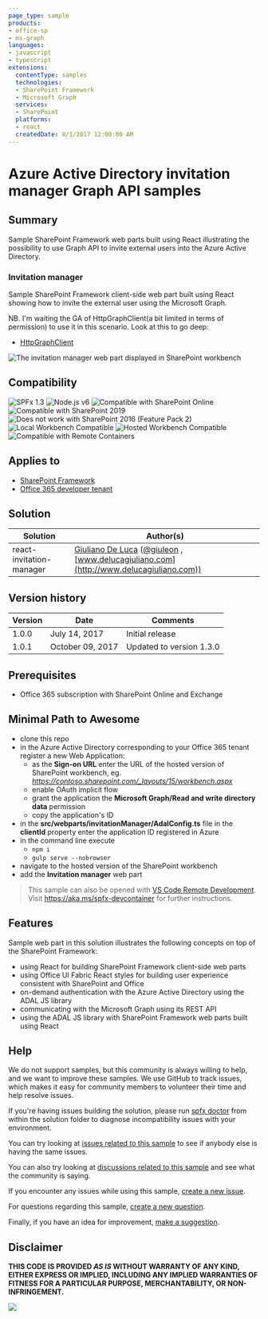 ```yaml
---
page_type: sample
products:
- office-sp
- ms-graph
languages:
- javascript
- typescript
extensions:
  contentType: samples
  technologies:
  - SharePoint Framework
  - Microsoft Graph
  services:
  - SharePoint
  platforms:
  - react
  createdDate: 8/1/2017 12:00:00 AM
---
```

# Azure Active Directory invitation manager Graph API samples

## Summary

Sample SharePoint Framework web parts built using React illustrating the possibility to use Graph API to invite external users into the Azure Active Directory.

### Invitation manager

Sample SharePoint Framework client-side web part built using React showing how to invite the external user using the Microsoft Graph.

NB. I'm waiting the GA of HttpGraphClient(a bit limited in terms of permission) to use it in this scenario.
Look at this to go deep:
* [HttpGraphClient](https://docs.microsoft.com/sharepoint/dev/spfx/web-parts/guidance/call-microsoft-graph-from-your-web-part)

![The invitation manager web part displayed in SharePoint workbench](./assets/SPFx-Invitation-Manager.gif)


## Compatibility

![SPFx 1.3](https://img.shields.io/badge/SPFx-1.3.0-green.svg) 
![Node.js v6](https://img.shields.io/badge/Node.js-v6-green.svg) 
![Compatible with SharePoint Online](https://img.shields.io/badge/SharePoint%20Online-Compatible-green.svg)
![Compatible with SharePoint 2019](https://img.shields.io/badge/SharePoint%20Server%202019-Compatible-green.svg)
![Does not work with SharePoint 2016 (Feature Pack 2)](https://img.shields.io/badge/SharePoint%20Server%202016%20(Feature%20Pack%202)-Incompatible-red.svg "SharePoint Server 2016 Feature Pack 2 requires SPFx 1.1")
![Local Workbench Compatible](https://img.shields.io/badge/Local%20Workbench-Compatible-green.svg)
![Hosted Workbench Compatible](https://img.shields.io/badge/Hosted%20Workbench-Compatible-green.svg)
![Compatible with Remote Containers](https://img.shields.io/badge/Remote%20Containers-Compatible-green.svg)

## Applies to

* [SharePoint Framework](https://docs.microsoft.com/sharepoint/dev/spfx/sharepoint-framework-overview)
* [Office 365 developer tenant](https://docs.microsoft.com/sharepoint/dev/spfx/set-up-your-developer-tenant)

## Solution

Solution|Author(s)
--------|---------
react-invitation-manager|[Giuliano De Luca](https://github.com/giuleon) ([@giuleon](https://twitter.com/giuleon) , [www.delucagiuliano.com](http://www.delucagiuliano.com))

## Version history

Version|Date|Comments
-------|----|--------
1.0.0|July 14, 2017|Initial release
1.0.1|October 09, 2017|Updated to version 1.3.0

## Prerequisites

- Office 365 subscription with SharePoint Online and Exchange

## Minimal Path to Awesome

- clone this repo
- in the Azure Active Directory corresponding to your Office 365 tenant register a new Web Application:
  - as the **Sign-on URL** enter the URL of the hosted version of SharePoint workbench, eg. *https://contoso.sharepoint.com/_layouts/15/workbench.aspx*
  - enable OAuth implicit flow
  - grant the application the **Microsoft Graph/Read and write directory data** permission
  - copy the application's ID
- in the **src/webparts/invitationManager/AdalConfig.ts** file in the **clientId** property enter the application ID registered in Azure
- in the command line execute
  - `npm i`
  - `gulp serve --nobrowser`
- navigate to the hosted version of the SharePoint workbench
- add the **Invitation manager** web part

>  This sample can also be opened with [VS Code Remote Development](https://code.visualstudio.com/docs/remote/remote-overview). Visit https://aka.ms/spfx-devcontainer for further instructions.

## Features

Sample web part in this solution illustrates the following concepts on top of the SharePoint Framework:

- using React for building SharePoint Framework client-side web parts
- using Office UI Fabric React styles for building user experience consistent with SharePoint and Office
- on-demand authentication with the Azure Active Directory using the ADAL JS library
- communicating with the Microsoft Graph using its REST API
- using the ADAL JS library with SharePoint Framework web parts built using React

## Help

We do not support samples, but this community is always willing to help, and we want to improve these samples. We use GitHub to track issues, which makes it easy for  community members to volunteer their time and help resolve issues.

If you're having issues building the solution, please run [spfx doctor](https://pnp.github.io/cli-microsoft365/cmd/spfx/spfx-doctor/) from within the solution folder to diagnose incompatibility issues with your environment.

You can try looking at [issues related to this sample](https://github.com/pnp/sp-dev-fx-webparts/issues?q=label%3A%22sample%3A%20react-invitation-manager%22) to see if anybody else is having the same issues.

You can also try looking at [discussions related to this sample](https://github.com/pnp/sp-dev-fx-webparts/discussions?discussions_q=react-invitation-manager) and see what the community is saying.

If you encounter any issues while using this sample, [create a new issue](https://github.com/pnp/sp-dev-fx-webparts/issues/new?assignees=&labels=Needs%3A+Triage+%3Amag%3A%2Ctype%3Abug-suspected%2Csample%3A%20react-invitation-manager&template=bug-report.yml&sample=react-invitation-manager&authors=@giuleon&title=react-invitation-manager%20-%20).

For questions regarding this sample, [create a new question](https://github.com/pnp/sp-dev-fx-webparts/issues/new?assignees=&labels=Needs%3A+Triage+%3Amag%3A%2Ctype%3Aquestion%2Csample%3A%20react-invitation-manager&template=question.yml&sample=react-invitation-manager&authors=@giuleon&title=react-invitation-manager%20-%20).

Finally, if you have an idea for improvement, [make a suggestion](https://github.com/pnp/sp-dev-fx-webparts/issues/new?assignees=&labels=Needs%3A+Triage+%3Amag%3A%2Ctype%3Aenhancement%2Csample%3A%20react-invitation-manager&template=suggestion.yml&sample=react-invitation-manager&authors=@giuleon&title=react-invitation-manager%20-%20).


## Disclaimer

**THIS CODE IS PROVIDED *AS IS* WITHOUT WARRANTY OF ANY KIND, EITHER EXPRESS OR IMPLIED, INCLUDING ANY IMPLIED WARRANTIES OF FITNESS FOR A PARTICULAR PURPOSE, MERCHANTABILITY, OR NON-INFRINGEMENT.**


![](https://pnptelemetry.azurewebsites.net/sp-dev-fx-webparts/samples/react-invitation-manager)
